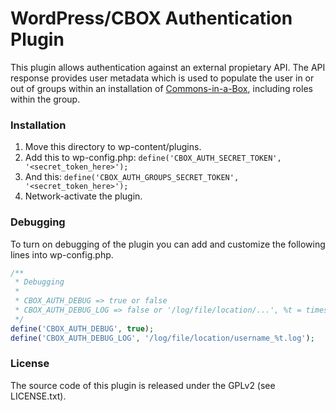 # WordPress/CBOX Authentication Plugin

This plugin allows authentication against an external propietary API. The API
response provides user metadata which is used to populate the user in or out
of groups within an installation of [Commons-in-a-Box][1], including roles
within the group.

### Installation

1. Move this directory to wp-content/plugins.
2. Add this to wp-config.php: `define('CBOX_AUTH_SECRET_TOKEN', '<secret_token_here>');`
3. And this: `define('CBOX_AUTH_GROUPS_SECRET_TOKEN', '<secret_token_here>');`
4. Network-activate the plugin.

### Debugging

To turn on debugging of the plugin you can add and customize the following lines into wp-config.php.

```php
/**
 * Debugging
 *
 * CBOX_AUTH_DEBUG => true or false
 * CBOX_AUTH_DEBUG_LOG => false or '/log/file/location/...', %t = timestamp, %r = random number, %h = hash of message
 */
define('CBOX_AUTH_DEBUG', true);
define('CBOX_AUTH_DEBUG_LOG', '/log/file/location/username_%t.log');
```

### License

The source code of this plugin is released under the GPLv2 (see LICENSE.txt).

[1]: http://commonsinabox.org
